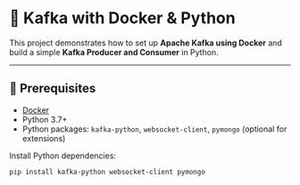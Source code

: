 # 🐳 Kafka with Docker & Python

This project demonstrates how to set up **Apache Kafka using Docker** and build a simple **Kafka Producer and Consumer** in Python.

---

## 🔧 Prerequisites

- [Docker](https://www.docker.com/)
- Python 3.7+
- Python packages: `kafka-python`, `websocket-client`, `pymongo` (optional for extensions)

Install Python dependencies:

```bash
pip install kafka-python websocket-client pymongo